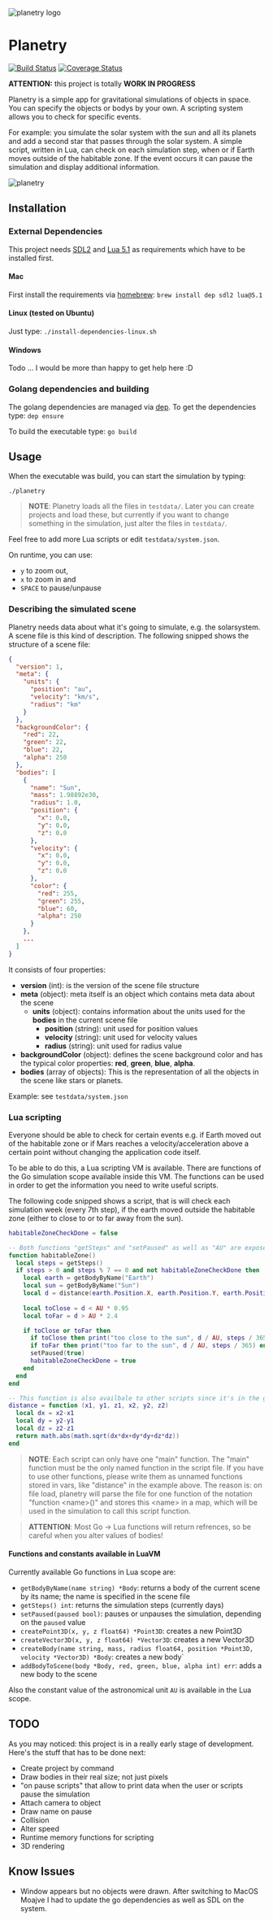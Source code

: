 ![planetry logo](./docs/logo-01.png "planetry logo")

# Planetry

[![Build Status](https://travis-ci.org/szll/planetry.svg?branch=master)](https://travis-ci.org/szll/planetry)
[![Coverage Status](https://coveralls.io/repos/github/szll/planetry/badge.svg?branch=master)](https://coveralls.io/github/szll/planetry?branch=master)

**ATTENTION:** this project is totally **WORK IN PROGRESS**

Planetry is a simple app for gravitational simulations of objects in space. You can specify the objects or bodys by your own. A scripting system allows you to check for specific events.

For example: you simulate the solar system with the sun and all its planets and add a second star that passes through the solar system. A simple script, written in Lua, can check on each simulation step, when or if Earth moves outside of the habitable zone. If the event occurs it can pause the simulation and display additional information.

![planetry](./docs/scene.gif "planetry")

## Installation

### External Dependencies

This project needs [SDL2](https://www.libsdl.org) and [Lua 5.1](https://www.lua.org/manual/5.1/) as requirements which have to be installed first.

#### Mac

First install the requirements via [homebrew](https://brew.sh): `brew install dep sdl2 lua@5.1`

#### Linux (tested on Ubuntu)

Just type: `./install-dependencies-linux.sh`

#### Windows

Todo ... I would be more than happy to get help here :D

### Golang dependencies and building

The golang dependencies are managed via [dep](https://github.com/golang/dep). To get the dependencies type: `dep ensure`

To build the executable type: `go build`

## Usage

When the executable was build, you can start the simulation by typing:

```
./planetry
```

> **NOTE**: Planetry loads all the files in `testdata/`. Later you can create projects and load these, but currently if you want to change something in the simulation, just alter the files in `testdata/`.

Feel free to add more Lua scripts or edit `testdata/system.json`.

On runtime, you can use:
 - `y` to zoom out,
 - `x` to zoom in and
 - `SPACE` to pause/unpause

### Describing the simulated scene

Planetry needs data about what it's going to simulate, e.g. the solarsystem. A scene file is this kind of description. The following snipped shows the structure of a scene file:

```json
{
  "version": 1,
  "meta": {
    "units": {
      "position": "au",
      "velocity": "km/s",
      "radius": "km"
    }
  },
  "backgroundColor": {
    "red": 22,
    "green": 22,
    "blue": 22,
    "alpha": 250
  },
  "bodies": [
    {
      "name": "Sun",
      "mass": 1.98892e30,
      "radius": 1.0,
      "position": {
        "x": 0.0,
        "y": 0.0,
        "z": 0.0
      },
      "velocity": {
        "x": 0.0,
        "y": 0.0,
        "z": 0.0
      },
      "color": {
        "red": 255,
        "green": 255,
        "blue": 60,
        "alpha": 250
      }
    },
    ...
  ]
}
```

It consists of four properties:
 - **version** (int): is the version of the scene file structure
 - **meta** (object): meta itself is an object which contains meta data about the scene
   - **units** (object): contains information about the units used for the **bodies** in the current scene file
     - **position** (string): unit used for position values
     - **velocity** (string): unit used for velocity values
     - **radius** (string): unit used for radius value
 - **backgroundColor** (object): defines the scene background color and has the typical color properties: **red**, **green**, **blue**, **alpha**.
 - **bodies** (array of objects): This is the representation of all the objects in the scene like stars or planets.

<!--
  TODO: describe bodies
-->

Example: see `testdata/system.json`

### Lua scripting

Everyone should be able to check for certain events e.g. if Earth moved out of the habitable zone or if Mars reaches a velocity/acceleration above a certain point without changing the application code itself.

To be able to do this, a Lua scripting VM is available. There are functions of the Go simulation scope available inside this VM. The functions can be used in order to get the information you need to write useful scripts.

The following code snipped shows a script, that is will check each simulation week (every 7th step), if the earth moved outside the habitable zone (either to close to or to far away from the sun).

```Lua
habitableZoneCheckDone = false

-- Both functions "getSteps" and "setPaused" as well as "AU" are exposed from the go context
function habitableZone()
  local steps = getSteps()
  if steps > 0 and steps % 7 == 0 and not habitableZoneCheckDone then
    local earth = getBodyByName("Earth")
    local sun = getBodyByName("Sun")
    local d = distance(earth.Position.X, earth.Position.Y, earth.Position.Z, sun.Position.X, sun.Position.Y, sun.Position.Z)  
    
    local toClose = d < AU * 0.95
    local toFar = d > AU * 2.4

    if toClose or toFar then
      if toClose then print("too close to the sun", d / AU, steps / 365) end
      if toFar then print("too far to the sun", d / AU, steps / 365) end
      setPaused(true)
      habitableZoneCheckDone = true
    end
  end
end

-- This function is also availbale to other scripts since it's in the global scope
distance = function (x1, y1, z1, x2, y2, z2)
  local dx = x2-x1
  local dy = y2-y1
  local dz = z2-z1
  return math.abs(math.sqrt(dx*dx+dy*dy+dz*dz))
end
```

> **NOTE**: Each script can only have one "main" function. The "main" function must be the only named function in the script file. If you have to use other functions, please write them as unnamed functions stored in vars, like "distance" in the example above.
The reason is: on file load, planetry will parse the file for one function of the notation "function \<name\>()" and stores this \<name\> in a map, which will be used in the simulation to call this script function. 

> **ATTENTION**: Most Go -> Lua functions will return refrences, so be careful when you alter values of bodies!

#### Functions and constants available in LuaVM

Currently available Go functions in Lua scope are:
 - `getBodyByName(name string) *Body`: returns a body of the current scene by its name; the name is specified in the scene file
 - `getSteps() int`: returns the simulation steps (currently days)
 - `setPaused(paused bool)`: pauses or unpauses the simulation, depending on the `paused` value
 - `createPoint3D(x, y, z float64) *Point3D`: creates a new Point3D
 - `createVector3D(x, y, z float64) *Vector3D`: creates a new Vector3D
 - `createBody(name string, mass, radius float64, position *Point3D, velocity *Vector3D) *Body`: creates a new body`
 - `addBodyToScene(body *Body, red, green, blue, alpha int) err`: adds a new body to the scene

Also the constant value of the astronomical unit `AU` is available in the Lua scope.

## TODO

As you may noticed: this project is in a really early stage of development. Here's the stuff that has to be done next:

- Create project by command
- Draw bodies in their real size; not just pixels
- "on pause scripts" that allow to print data when the user or scripts pause the simulation
- Attach camera to object
- Draw name on pause
- Collision
- Alter speed
- Runtime memory functions for scripting
- 3D rendering

## Know Issues

- Window appears but no objects were drawn. After switching to MacOS Moajve I had to update the go dependencies as well as SDL on the system.